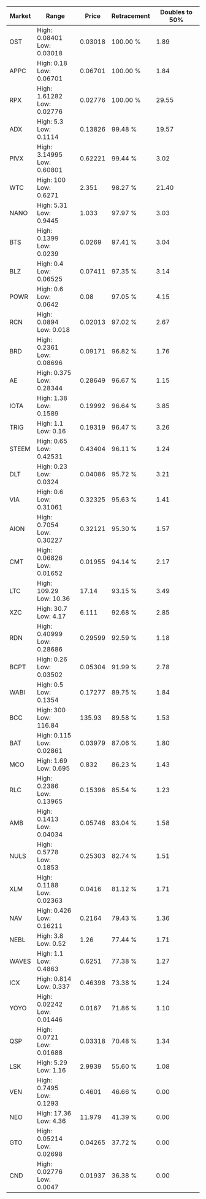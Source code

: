 | Market | Range | Price| Retracement | Doubles to 50% |
| --- | --- | --- | --- | --- |
| OST | High: 0.08401<br />Low: 0.03018 | 0.03018 | 100.00 % | 1.89 |
| APPC | High: 0.18<br />Low: 0.06701 | 0.06701 | 100.00 % | 1.84 |
| RPX | High: 1.61282<br />Low: 0.02776 | 0.02776 | 100.00 % | 29.55 |
| ADX | High: 5.3<br />Low: 0.1114 | 0.13826 | 99.48 % | 19.57 |
| PIVX | High: 3.14995<br />Low: 0.60801 | 0.62221 | 99.44 % | 3.02 |
| WTC | High: 100<br />Low: 0.6271 | 2.351 | 98.27 % | 21.40 |
| NANO | High: 5.31<br />Low: 0.9445 | 1.033 | 97.97 % | 3.03 |
| BTS | High: 0.1399<br />Low: 0.0239 | 0.0269 | 97.41 % | 3.04 |
| BLZ | High: 0.4<br />Low: 0.06525 | 0.07411 | 97.35 % | 3.14 |
| POWR | High: 0.6<br />Low: 0.0642 | 0.08 | 97.05 % | 4.15 |
| RCN | High: 0.0894<br />Low: 0.018 | 0.02013 | 97.02 % | 2.67 |
| BRD | High: 0.2361<br />Low: 0.08696 | 0.09171 | 96.82 % | 1.76 |
| AE | High: 0.375<br />Low: 0.28344 | 0.28649 | 96.67 % | 1.15 |
| IOTA | High: 1.38<br />Low: 0.1589 | 0.19992 | 96.64 % | 3.85 |
| TRIG | High: 1.1<br />Low: 0.16 | 0.19319 | 96.47 % | 3.26 |
| STEEM | High: 0.65<br />Low: 0.42531 | 0.43404 | 96.11 % | 1.24 |
| DLT | High: 0.23<br />Low: 0.0324 | 0.04086 | 95.72 % | 3.21 |
| VIA | High: 0.6<br />Low: 0.31061 | 0.32325 | 95.63 % | 1.41 |
| AION | High: 0.7054<br />Low: 0.30227 | 0.32121 | 95.30 % | 1.57 |
| CMT | High: 0.06826<br />Low: 0.01652 | 0.01955 | 94.14 % | 2.17 |
| LTC | High: 109.29<br />Low: 10.36 | 17.14 | 93.15 % | 3.49 |
| XZC | High: 30.7<br />Low: 4.17 | 6.111 | 92.68 % | 2.85 |
| RDN | High: 0.40999<br />Low: 0.28686 | 0.29599 | 92.59 % | 1.18 |
| BCPT | High: 0.26<br />Low: 0.03502 | 0.05304 | 91.99 % | 2.78 |
| WABI | High: 0.5<br />Low: 0.1354 | 0.17277 | 89.75 % | 1.84 |
| BCC | High: 300<br />Low: 116.84 | 135.93 | 89.58 % | 1.53 |
| BAT | High: 0.115<br />Low: 0.02861 | 0.03979 | 87.06 % | 1.80 |
| MCO | High: 1.69<br />Low: 0.695 | 0.832 | 86.23 % | 1.43 |
| RLC | High: 0.2386<br />Low: 0.13965 | 0.15396 | 85.54 % | 1.23 |
| AMB | High: 0.1413<br />Low: 0.04034 | 0.05746 | 83.04 % | 1.58 |
| NULS | High: 0.5778<br />Low: 0.1853 | 0.25303 | 82.74 % | 1.51 |
| XLM | High: 0.1188<br />Low: 0.02363 | 0.0416 | 81.12 % | 1.71 |
| NAV | High: 0.426<br />Low: 0.16211 | 0.2164 | 79.43 % | 1.36 |
| NEBL | High: 3.8<br />Low: 0.52 | 1.26 | 77.44 % | 1.71 |
| WAVES | High: 1.1<br />Low: 0.4863 | 0.6251 | 77.38 % | 1.27 |
| ICX | High: 0.814<br />Low: 0.337 | 0.46398 | 73.38 % | 1.24 |
| YOYO | High: 0.02242<br />Low: 0.01446 | 0.0167 | 71.86 % | 1.10 |
| QSP | High: 0.0721<br />Low: 0.01688 | 0.03318 | 70.48 % | 1.34 |
| LSK | High: 5.29<br />Low: 1.16 | 2.9939 | 55.60 % | 1.08 |
| VEN | High: 0.7495<br />Low: 0.1293 | 0.4601 | 46.66 % | 0.00 |
| NEO | High: 17.36<br />Low: 4.36 | 11.979 | 41.39 % | 0.00 |
| GTO | High: 0.05214<br />Low: 0.02698 | 0.04265 | 37.72 % | 0.00 |
| CND | High: 0.02776<br />Low: 0.0047 | 0.01937 | 36.38 % | 0.00 |
